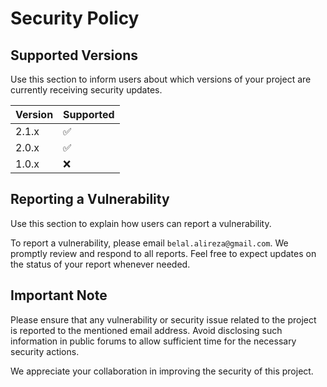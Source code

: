 # Security Policy

## Supported Versions

Use this section to inform users about which versions of your project are
currently receiving security updates.

| Version | Supported          |
|---------|--------------------|
| 2.1.x   | :white_check_mark: |
| 2.0.x   | :white_check_mark: |
| 1.0.x   | :x:                |

## Reporting a Vulnerability

Use this section to explain how users can report a vulnerability.

To report a vulnerability, please email `belal.alireza@gmail.com`. We promptly review and respond to all reports. Feel free to expect updates on the status of your report whenever needed.

## Important Note

Please ensure that any vulnerability or security issue related to the project is reported to the mentioned email address. Avoid disclosing such information in public forums to allow sufficient time for the necessary security actions.

We appreciate your collaboration in improving the security of this project.
